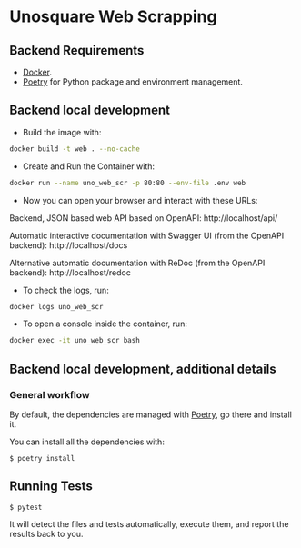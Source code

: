 # Unosquare Web Scrapping

## Backend Requirements

* [Docker](https://www.docker.com/).
* [Poetry](https://python-poetry.org/) for Python package and environment management.

## Backend local development

* Build the image with:

```bash
docker build -t web . --no-cache
```

* Create and Run the Container with:
```bash
docker run --name uno_web_scr -p 80:80 --env-file .env web
```

* Now you can open your browser and interact with these URLs:

Backend, JSON based web API based on OpenAPI: http://localhost/api/

Automatic interactive documentation with Swagger UI (from the OpenAPI backend): http://localhost/docs

Alternative automatic documentation with ReDoc (from the OpenAPI backend): http://localhost/redoc

* To check the logs, run:

```bash
docker logs uno_web_scr
```

* To open a console inside the container, run:
```bash
docker exec -it uno_web_scr bash
```


## Backend local development, additional details

### General workflow

By default, the dependencies are managed with [Poetry](https://python-poetry.org/), go there and install it.

You can install all the dependencies with:

```console
$ poetry install
```

## Running Tests

```console
$ pytest
```

It will detect the files and tests automatically, execute them, and report the results back to you.
